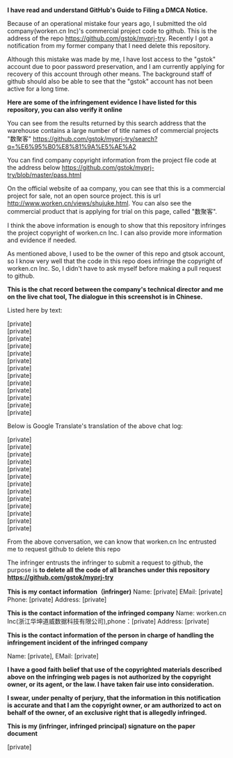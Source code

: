 **I have read and understand GitHub's Guide to Filing a DMCA Notice.**

Because of an operational mistake four years ago, I submitted the old company(worken.cn Inc)'s commercial project code to github. This is the address of the repo https://github.com/gstok/myprj-try. Recently I got a notification from my former company that I need delete this repository.

Although this mistake was made by me, I have lost access to the "gstok" account due to poor password preservation, and I am currently applying for recovery of this account through other means. The background staff of github should also be able to see that the "gstok" account has not been active for a long time.

**Here are some of the infringement evidence I have listed for this repository, you can also verify it online**

You can see from the results returned by this search address that the warehouse contains a large number of title names of commercial projects "数聚客"
https://github.com/gstok/myprj-try/search?q=%E6%95%B0%E8%81%9A%E5%AE%A2


You can find company copyright information from the project file code at the address below
https://github.com/gstok/myprj-try/blob/master/pass.html


On the official website of aa company, you can see that this is a commercial project for sale, not an open source project. this is url http://www.worken.cn/views/shujuke.html. You can also see the commercial product that is applying for trial on this page, called "数聚客".


I think the above information is enough to show that this repository infringes the project copyright of worken.cn Inc. I can also provide more information and evidence if needed.

As mentioned above, I used to be the owner of this repo and gtsok account, so I know very well that the code in this repo does infringe the copyright of worken.cn Inc. So, I didn't have to ask myself before making a pull request to github.

**This is the chat record between the company's technical director and me on the live chat tool, The dialogue in this screenshot is in Chinese.**



Listed here by text:

[private]  
[private]  
[private]  
[private]  
[private]  
[private]  
[private]  
[private]  
[private]  
[private]  
[private]  
[private]  
[private]  

Below is Google Translate's translation of the above chat log:

[private]  
[private]  
[private]  
[private]  
[private]  
[private]  
[private]  
[private]  
[private]  
[private]  
[private]  
[private]  
[private]  

From the above conversation, we can know that worken.cn Inc entrusted me to request github to delete this repo


The infringer entrusts the infringer to submit a request to github, the purpose is **to delete all the code of all branches under this repository https://github.com/gstok/myprj-try**

**This is my contact information（infringer)**  Name: [private] EMail: [private] Phone: [private] Address: [private]

**This is the contact information of the infringed company**  Name: worken.cn Inc(浙江华坤道威数据科技有限公司),phone：[private]  Address: [private]

**This is the contact information of the person in charge of handling the infringement incident of the infringed company**

Name: [private], EMail: [private]


**I have a good faith belief that use of the copyrighted materials described above on the infringing web pages is not authorized by the copyright owner, or its agent, or the law. I have taken fair use into consideration.**

**I swear, under penalty of perjury, that the information in this notification is accurate and that I am the copyright owner, or am authorized to act on behalf of the owner, of an exclusive right that is allegedly infringed.**

**This is my (infringer, infringed principal) signature on the paper document**

[private]
